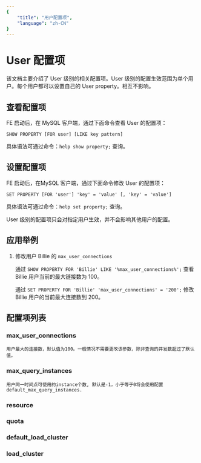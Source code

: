```yaml
---
{
    "title": "用户配置项",
    "language": "zh-CN"
}
---
```


# User 配置项

该文档主要介绍了 User 级别的相关配置项。User 级别的配置生效范围为单个用户。每个用户都可以设置自己的 User property。相互不影响。

## 查看配置项

FE 启动后，在 MySQL 客户端，通过下面命令查看 User 的配置项：

`SHOW PROPERTY [FOR user] [LIKE key pattern]`

具体语法可通过命令：`help show property;` 查询。

## 设置配置项

FE 启动后，在MySQL 客户端，通过下面命令修改 User 的配置项：

`SET PROPERTY [FOR 'user'] 'key' = 'value' [, 'key' = 'value']`

具体语法可通过命令：`help set property;` 查询。

User 级别的配置项只会对指定用户生效，并不会影响其他用户的配置。

## 应用举例

1. 修改用户 Billie 的 `max_user_connections`

    通过 `SHOW PROPERTY FOR 'Billie' LIKE '%max_user_connections%';` 查看 Billie 用户当前的最大链接数为 100。

    通过 `SET PROPERTY FOR 'Billie' 'max_user_connections' = '200';` 修改 Billie 用户的当前最大连接数到 200。

## 配置项列表

### max_user_connections

    用户最大的连接数，默认值为100。一般情况不需要更改该参数，除非查询的并发数超过了默认值。

### max_query_instances

    用户同一时间点可使用的instance个数, 默认是-1，小于等于0将会使用配置default_max_query_instances.

### resource

### quota

### default_load_cluster

### load_cluster
